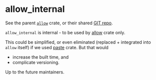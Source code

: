 # allow_internal

See the parent [`allow`](https://crates.io/crates/allow) crate, or their shared [GIT
repo](https://github.com/coop-rs/allow).

`allow_internal` is internal - to be used by [allow](https://crates.io/crates/allow) crate only.

This could be simplified, or even eliminated (replaced + integrated into `allow` itself) if we used
[paste](https://crates.io/crates/paste) crate. But that would

- increase the built time, and
- complicate versioning.

Up to the future maintainers.
